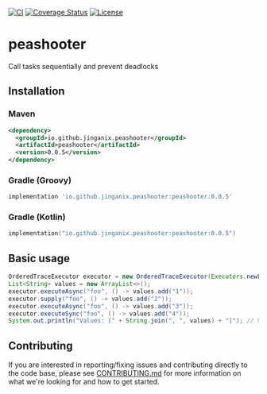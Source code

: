 [![CI](https://github.com/jinganix/peashooter/actions/workflows/ci.yml/badge.svg)](https://github.com/jinganix/peashooter/actions/workflows/ci.yml)
[![Coverage Status](https://coveralls.io/repos/github/jinganix/peashooter/badge.svg?branch=master)](https://coveralls.io/github/jinganix/peashooter?branch=master)
[![License](http://img.shields.io/:license-apache-brightgreen.svg)](http://www.apache.org/licenses/LICENSE-2.0.html)

# peashooter

Call tasks sequentially and prevent deadlocks

## Installation

### Maven

```xml
<dependency>
  <groupId>io.github.jinganix.peashooter</groupId>
  <artifactId>peashooter</artifactId>
  <version>0.0.5</version>
</dependency>
```

### Gradle (Groovy)

```groovy
implementation 'io.github.jinganix.peashooter:peashooter:0.0.5'
```

### Gradle (Kotlin)

```kotlin
implementation("io.github.jinganix.peashooter:peashooter:0.0.5")
```

## Basic usage

```java
OrderedTraceExecutor executor = new OrderedTraceExecutor(Executors.newFixedThreadPool(8));
List<String> values = new ArrayList<>();
executor.executeAsync("foo", () -> values.add("1"));
executor.supply("foo", () -> values.add("2"));
executor.executeAsync("foo", () -> values.add("3"));
executor.executeSync("foo", () -> values.add("4"));
System.out.println("Values: [" + String.join(", ", values) + "]"); // Values: [1, 2, 3, 4]
```

## Contributing

If you are interested in reporting/fixing issues and contributing directly to the code base, please see [CONTRIBUTING.md](CONTRIBUTING.md) for more information on what we're looking for and how to get started.
